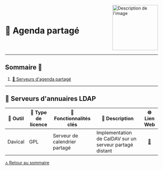 <div style="display: flex; align-items: center; justify-content: space-between;">
  <h1>📒 Agenda partagé</h1>
  <img src="img/switchtoopen1.png" alt="Description de l'image" width="150" height="150">
</div>

---

## Sommaire 📖 <a id="sommaire"></a>
1. [📂 Serveurs d'agenda partagé](#agenda-partage)


---

## 📂 Serveurs d'annuaires LDAP <a id="agenda-partage"></a>

| 🌟 **Outil** | 🔑 **Type de licence** | 🚀 **Fonctionnalités clés** | 📝 **Description** | 🌐 **Lien Web** |
|---|---|---|---|---|
| Davical | GPL | Serveur de calendrier partagé | Implementation de CalDAV sur un serveur partagé distant | <div align="center"><a href="https://www.davical.org/">🔗</a></div> |


[🔝 Retour au sommaire](#sommaire)
